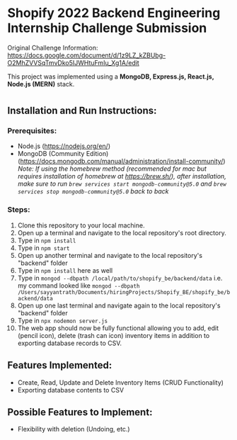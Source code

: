 # Shopify 2022 Backend Engineering Internship Challenge Submission

Original Challenge Information: https://docs.google.com/document/d/1z9LZ_kZBUbg-O2MhZVVSqTmvDko5IJWHtuFmIu_Xg1A/edit

This project was implemented using a __MongoDB, Express.js, React.js, Node.js (MERN)__ stack. 
#
## Installation and Run Instructions:

### Prerequisites:
* Node.js (https://nodejs.org/en/)
* MongoDB (Community Edition) (https://docs.mongodb.com/manual/administration/install-community/) _Note: If using the homebrew method (recommended for mac but requires installation of homebrew at https://brew.sh/), after installation, make sure to run `brew services start mongodb-community@5.0` and `brew services stop mongodb-community@5.0` back to back_

### Steps:
1) Clone this repository to your local machine.
2) Open up a terminal and navigate to the local repository's root directory.
3) Type in `npm install`
4) Type in `npm start`
5) Open up another terminal and navigate to the local repository's "backend" folder
6) Type in `npm install` here as well
7) Type in `mongod --dbpath /local/path/to/shopify_be/backend/data` i.e. my command looked like `mongod --dbpath /Users/sayyantrath/Documents/hiringProjects/Shopify_BE/shopify_be/backend/data`
8) Open up one last terminal and navigate again to the local repository's "backend" folder
9) Type in `npx nodemon server.js`
10) The web app should now be fully functional allowing you to add, edit (pencil icon), delete (trash can icon) inventory items in addition to exporting database records to CSV.


## Features Implemented:

* Create, Read, Update and Delete Inventory Items (CRUD Functionality)
* Exporting database contents to CSV

## Possible Features to Implement:

* Flexibility with deletion (Undoing, etc.)
